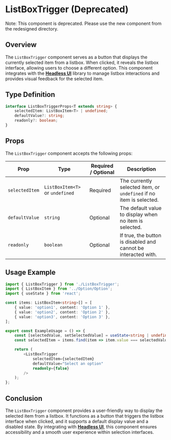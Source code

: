 # ListBoxTrigger (Deprecated)

Note: This component is deprecated. Please use the new component from the redesigned directory. 

## Overview

The `ListBoxTrigger` component serves as a button that displays the currently selected item from a listbox. When clicked, it reveals the listbox interface, allowing users to choose a different option. This component integrates with the **[Headless UI](https://headlessui.com/)** library to manage listbox interactions and provides visual feedback for the selected item.

## Type Definition
```typescript
interface ListBoxTriggerProps<T extends string> {
    selectedItem: ListBoxItem<T> | undefined;
    defaultValue?: string;
    readonly?: boolean;
}
```

## Props
The `ListBoxTrigger` component accepts the following props:

| Prop             | Type                          | Required / Optional | Description                                                   |
|------------------|-------------------------------|----------------------|---------------------------------------------------------------|
| `selectedItem`   | `ListBoxItem<T>` or `undefined` | Required             | The currently selected item, or `undefined` if no item is selected. |
| `defaultValue`   | `string`                      | Optional             | The default value to display when no item is selected.       |
| `readonly`       | `boolean`                     | Optional             | If true, the button is disabled and cannot be interacted with. |

## Usage Example 
```typescript jsx
import { ListBoxTrigger } from './ListBoxTrigger';
import { ListBoxItem } from '../Option/Option';
import { useState } from 'react';

const items: ListBoxItem<string>[] = [
    { value: 'option1', content: 'Option 1' },
    { value: 'option2', content: 'Option 2' },
    { value: 'option3', content: 'Option 3' },
];

export const ExampleUsage = () => {
    const [selectedValue, setSelectedValue] = useState<string | undefined>('option1');
    const selectedItem = items.find(item => item.value === selectedValue);

    return (
        <ListBoxTrigger
            selectedItem={selectedItem}
            defaultValue="Select an option"
            readonly={false}
        />
    );
};
```

## Conclusion 
The `ListBoxTrigger` component provides a user-friendly way to display the selected item from a listbox. It functions as a button that triggers the listbox interface when clicked, and it supports a default display value and a disabled state. By integrating with **[Headless UI](https://headlessui.com/)**, this component ensures accessibility and a smooth user experience within selection interfaces.

